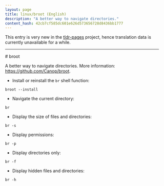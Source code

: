 ```yaml
---
layout: page
title: linux/broot (English)
description: "A better way to navigate directories."
content_hash: 42cb7cf585dc601e626d573656728d8436bb1777
---
```


This entry is very new in the [tldr-pages](https://github.com/tldr-pages/tldr) project, hence translation data is currently unavailable for a while.

<hr># broot

A better way to navigate directories.
More information: <https://github.com/Canop/broot>.

- Install or reinstall the `br` shell function:

`broot --install`

- Navigate the current directory:

`br`

- Display the size of files and directories:

`br -s`

- Display permissions:

`br -p`

- Display directories only:

`br -f`

- Display hidden files and directories:

`br -h`

